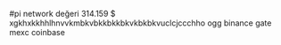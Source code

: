 #pi network değeri 314.159 $
xgkhxkkhhlhnvvkmbkvbkkbkkbkvkbkbkvuclcjccchho ogg
binance 
gate 
mexc 
coinbase 
